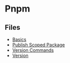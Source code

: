 # Pnpm

## Files

- [Basics](basics.md)
- [Publish Scoped Package](publish-scoped-package.md)
- [Version Commands](version-commands.md)
- [Version](version.md)
